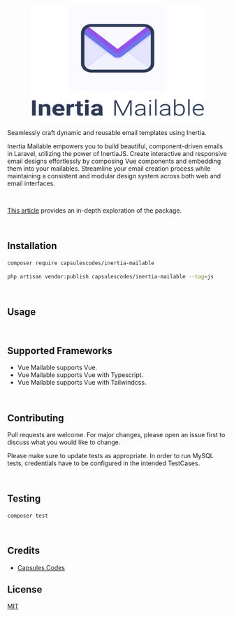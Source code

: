 
<p align="center"><img src="capsules-inertia-mailable-image.png" width="400px" height="265px" alt="Laravel Population" /></p>

Seamlessly craft dynamic and reusable email templates using Inertia.

Inertia Mailable empowers you to build beautiful, component-driven emails in Laravel, utilizing the power of InertiaJS. Create interactive and responsive email designs effortlessly by composing Vue components and embedding them into your mailables. Streamline your email creation process while maintaining a consistent and modular design system across both web and email interfaces.

<br>

 [This article](https://capsules.codes/en/blog/fyi/en-fyi-build-emails-with-inertia-mailable) provides an in-depth exploration of the package.

<br>

## Installation

```bash
composer require capsulescodes/inertia-mailable
```

```bash
php artisan vendor:publish capsulescodes/inertia-mailable --tag=js
```

<br>

## Usage

<br>

## Supported Frameworks

- Vue Mailable supports Vue.
- Vue Mailable supports Vue with Typescript.
- Vue Mailable supports Vue with Tailwindcss.

<br>

## Contributing

Pull requests are welcome. For major changes, please open an issue first to discuss what you would like to change.

Please make sure to update tests as appropriate.
In order to run MySQL tests, credentials have to be configured in the intended TestCases.

<br>

## Testing

```
composer test
```

<br>

## Credits

- [Capsules Codes](https://github.com/capsulescodes)

## License

[MIT](https://choosealicense.com/licenses/mit/)
